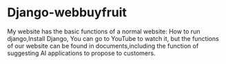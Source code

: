# Django-webbuyfruit
My website has the basic functions of a normal website:
How to run django,Install Django, You can go to YouTube to watch it, but the functions of our website can be found in documents,including the function of suggesting AI applications to propose to customers.
